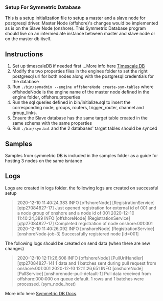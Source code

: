 ### Setup For Symmetric Database
This is a setup initialization file to setup a master and a slave node for postgresql driver. Master Node (offshore)'s changes would be implemented as is on the Slave Node (onshore). This Symmetric Database program should live on an intermediate instance between master and slave node or on the master db itself. 

## Instructions
1. Set up timescaleDB if needed first 
...More info here [Timescale DB](https://docs.timescale.com/latest/getting-started/installation)
2. Modify the two properties files in the engines folder to set the right postgresql url for both nodes along with the postgresql credentials for the database
3. Run `./bin/symadmin --engine offshoreNode create-sym-tables` where offshodeNode is the engine name of the master node defined in the engine folder, offshore.properties
4. Run the sql queries defined in bin/initialize.sql to insert the corresponding node, groups, routers, trigger_router, channel and group_links.
5. Ensure the Slave database has the same target table created in the same schema with the same properties
6. Run `./bin/sym.bat` and the 2 databases' target tables should be synced

## Samples
Samples from symmetric DB is included in the samples folder as a guide for hosting 3 nodes on the same isntance
## Logs
Logs are created in logs folder. 
the following logs are created on successful setup
>2020-12-10 11:40:24,383 INFO [offshoreNode] [RegistrationService] [qtp27084827-17] Just opened registration for external id of 001 and a node group of onshore and a node id of 001
>2020-12-10 11:40:24,389 INFO [offshoreNode] [RegistrationService] [qtp27084827-17] Completed registration of node onshore:001:001
>2020-12-10 11:40:26,092 INFO [onshoreNode] [RegistrationService] [onshoreNode-job-3] Successfully registered node [id=001]

The following logs should be created on send data (when there are new changes)
>2020-12-10 12:11:26,608 INFO [offshoreNode] [PullUriHandler] [qtp27084827-14] 1 data and 1 batches sent during pull request from onshore:001:001
>2020-12-10 12:11:26,651 INFO [onshoreNode] [PullService] [onshorenode-pull-default-1] Pull data received from offshore:000:000 on queue default. 1 rows and 1 batches were processed. (sym_node_host)


More info here [Symmetric DB Docs](https://www.symmetricds.org/doc/3.12/html/tutorials.html#_configure)